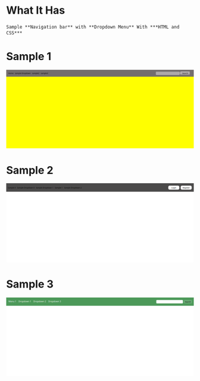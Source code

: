 # What It Has

	Sample **Navigation bar** with **Dropdown Menu** With ***HTML and CSS***
 
# Sample 1

![Navigation1](./images/navigation1.png)

# Sample 2

![Navigation1](./images/navigation2.png)

# Sample 3

![Navigation1](./images/navigation3.png)
